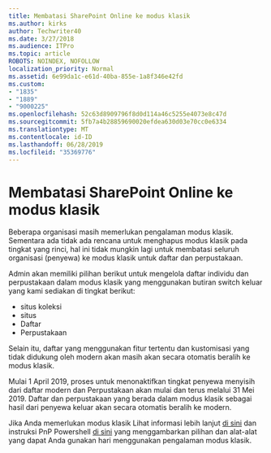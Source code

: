 ```yaml
---
title: Membatasi SharePoint Online ke modus klasik
ms.author: kirks
author: Techwriter40
ms.date: 3/27/2018
ms.audience: ITPro
ms.topic: article
ROBOTS: NOINDEX, NOFOLLOW
localization_priority: Normal
ms.assetid: 6e99da1c-e61d-40ba-855e-1a8f346e42fd
ms.custom:
- "1835"
- "1889"
- "9000225"
ms.openlocfilehash: 52c63d8909796f8d0d114a46c5255e4073e8c47d
ms.sourcegitcommit: 5fb7a4b28859690020efdea630d03e70cc0e6334
ms.translationtype: MT
ms.contentlocale: id-ID
ms.lasthandoff: 06/28/2019
ms.locfileid: "35369776"
---
```

# <a name="restrict-sharepoint-online-to-classic-mode"></a>Membatasi SharePoint Online ke modus klasik

Beberapa organisasi masih memerlukan pengalaman modus klasik. Sementara ada tidak ada rencana untuk menghapus modus klasik pada tingkat yang rinci, hal ini tidak mungkin lagi untuk membatasi seluruh organisasi (penyewa) ke modus klasik untuk daftar dan perpustakaan.

Admin akan memiliki pilihan berikut untuk mengelola daftar individu dan perpustakaan dalam modus klasik yang menggunakan butiran switch keluar yang kami sediakan di tingkat berikut:

- situs koleksi
- situs
- Daftar
- Perpustakaan

Selain itu, daftar yang menggunakan fitur tertentu dan kustomisasi yang tidak didukung oleh modern akan masih akan secara otomatis beralih ke modus klasik.

Mulai 1 April 2019, proses untuk menonaktifkan tingkat penyewa menyisih dari daftar modern dan Perpustakaan akan mulai dan terus melalui 31 Mei 2019.  Daftar dan perpustakaan yang berada dalam modus klasik sebagai hasil dari penyewa keluar akan secara otomatis beralih ke modern.

Jika Anda memerlukan modus klasik Lihat informasi lebih lanjut [di sini](https://techcommunity.microsoft.com/t5/Microsoft-SharePoint-Blog/Delivering-SharePoint-modern-experiences/ba-p/315023) dan instruksi PnP Powershell [di sini](https://docs.microsoft.com/sharepoint/dev/transform/modernize-userinterface-lists-and-libraries-optout) yang menggambarkan pilihan dan alat-alat yang dapat Anda gunakan hari menggunakan pengalaman modus klasik.
